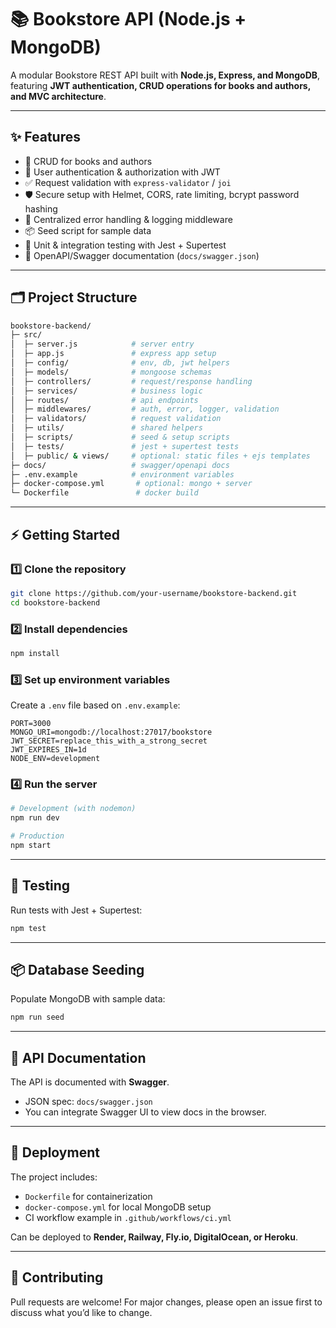 # 📚 Bookstore API (Node.js + MongoDB)

A modular Bookstore REST API built with **Node.js, Express, and MongoDB**, featuring **JWT authentication, CRUD operations for books and authors, and MVC architecture**.

---

## ✨ Features

- 📖 CRUD for books and authors
- 👤 User authentication & authorization with JWT
- ✅ Request validation with `express-validator` / `joi`
- 🛡 Secure setup with Helmet, CORS, rate limiting, bcrypt password hashing
- 📝 Centralized error handling & logging middleware
- 📦 Seed script for sample data
- 🧪 Unit & integration testing with Jest + Supertest
- 📜 OpenAPI/Swagger documentation (`docs/swagger.json`)

---

## 🗂 Project Structure

```bash
bookstore-backend/
├─ src/
│  ├─ server.js            # server entry
│  ├─ app.js               # express app setup
│  ├─ config/              # env, db, jwt helpers
│  ├─ models/              # mongoose schemas
│  ├─ controllers/         # request/response handling
│  ├─ services/            # business logic
│  ├─ routes/              # api endpoints
│  ├─ middlewares/         # auth, error, logger, validation
│  ├─ validators/          # request validation
│  ├─ utils/               # shared helpers
│  ├─ scripts/             # seed & setup scripts
│  ├─ tests/               # jest + supertest tests
│  ├─ public/ & views/     # optional: static files + ejs templates
├─ docs/                   # swagger/openapi docs
├─ .env.example            # environment variables
├─ docker-compose.yml       # optional: mongo + server
└─ Dockerfile               # docker build
```

---

## ⚡️ Getting Started

### 1️⃣ Clone the repository

```bash
git clone https://github.com/your-username/bookstore-backend.git
cd bookstore-backend
```

### 2️⃣ Install dependencies

```bash
npm install
```

### 3️⃣ Set up environment variables

Create a `.env` file based on `.env.example`:

```env
PORT=3000
MONGO_URI=mongodb://localhost:27017/bookstore
JWT_SECRET=replace_this_with_a_strong_secret
JWT_EXPIRES_IN=1d
NODE_ENV=development
```

### 4️⃣ Run the server

```bash
# Development (with nodemon)
npm run dev

# Production
npm start
```

---

## 🧪 Testing

Run tests with Jest + Supertest:

```bash
npm test
```

---

## 📦 Database Seeding

Populate MongoDB with sample data:

```bash
npm run seed
```

---

## 📜 API Documentation

The API is documented with **Swagger**.

- JSON spec: `docs/swagger.json`
- You can integrate Swagger UI to view docs in the browser.

---

## 🚀 Deployment

The project includes:

- `Dockerfile` for containerization
- `docker-compose.yml` for local MongoDB setup
- CI workflow example in `.github/workflows/ci.yml`

Can be deployed to **Render, Railway, Fly.io, DigitalOcean, or Heroku**.

---

## 🤝 Contributing

Pull requests are welcome!
For major changes, please open an issue first to discuss what you’d like to change.
